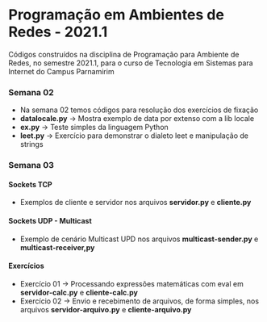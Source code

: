 # Programação em Ambientes de Redes - 2021.1
Códigos construídos na disciplina de Programação para Ambiente de Redes, no semestre 2021.1, para o curso de Tecnologia em Sistemas para Internet do Campus Parnamirim
### Semana 02
* Na semana 02 temos códigos para resolução dos exercícios de fixação
* **datalocale.py** -> Mostra exemplo de data por extenso com a lib locale
* **ex.py** -> Teste simples da linguagem Python
* **leet.py**  -> Exercício para demonstrar o dialeto leet e manipulação de strings
### Semana 03
#### Sockets TCP
* Exemplos de cliente e servidor nos arquivos **servidor.py** e **cliente.py**
#### Sockets UDP - Multicast
* Exemplo de cenário Multicast UPD nos arquivos **multicast-sender.py** e **multicast-receiver,py**
#### Exercícios
* Exercício 01 -> Processando expressões matemáticas com eval em **servidor-calc.py** e **cliente-calc.py**
* Exercício 02 -> Envio e recebimento de arquivos, de forma simples, nos arquivos **servidor-arquivo.py** e **cliente-arquivo.py** 